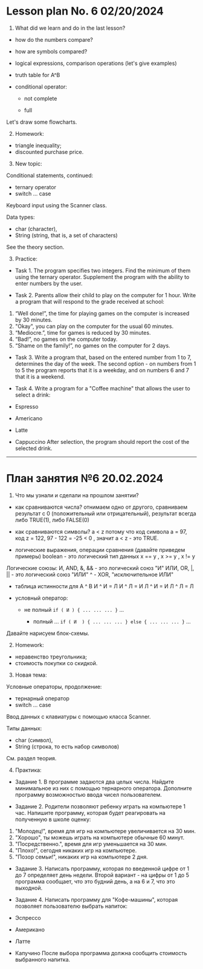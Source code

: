 # Lesson plan No. 6 02/20/2024
1. What did we learn and do in the last lesson?
- how do the numbers compare?
- how are symbols compared?
- logical expressions, comparison operations (let's give examples)
- truth table for A^B

- conditional operator:
  - not complete

  - full

Let's draw some flowcharts.

2. Homework:
- triangle inequality;
- discounted purchase price.

3. New topic:

Conditional statements, continued:
- ternary operator
- switch ... case

Keyboard input using the Scanner class.

Data types:
- char (character),
- String (string, that is, a set of characters)

See the theory section.

3. Practice:

- Task 1.
  The program specifies two integers.
  Find the minimum of them using the ternary operator.
  Supplement the program with the ability to enter numbers by the user.

- Task 2.
  Parents allow their child to play on the computer for 1 hour.
  Write a program that will respond to the grade received at school:

1. “Well done!”, the time for playing games on the computer is increased by 30 minutes.
2. "Okay", you can play on the computer for the usual 60 minutes.
3. “Mediocre.”, time for games is reduced by 30 minutes.
4. “Bad!”, no games on the computer today.
5. “Shame on the family!”, no games on the computer for 2 days.

- Task 3.
  Write a program that, based on the entered number from 1 to 7, determines the day of the week.
  The second option - on numbers from 1 to 5 the program reports that it is a weekday, and on numbers 6 and 7 that it is a weekend.

- Task 4.
  Write a program for a "Coffee machine" that allows the user to select a drink:
- Espresso
- Americano
- Latte
- Cappuccino
  After selection, the program should report the cost of the selected drink.


---------------------------------

# План занятия №6 20.02.2024

1. Что мы узнали и сделали на прошлом занятии?
- как сравниваются числа?
отнимаем одно от другого, сравниваем результат с 0 (положительный или отрицательный),
результат всегда либо TRUE(1), либо FALSE(0)

- как сравниваются символы?
a < z потому что код символа a = 97, код z = 122, 97 - 122 = -25 < 0 , значит a < z - это TRUE.

- логические выражения, операции сравнения (давайте приведем примеры)
boolean - это логический тип данных
x == y , x >= y , x != y

Логические союзы:
И, AND, &, && - это логический союз "И"
ИЛИ, OR, |, || - это логический союз "ИЛИ"
^ - XOR, "исключительное ИЛИ"

- таблица истинности для A ^ B
И ^ И = Л
И ^ Л = И
Л ^ И = И
Л ^ Л = Л

- условный оператор:
  - не полный
`if ( И ) {
  ...
  ...
  ...
  }`
...
  
    - полный
  ...
`if ( И  ) {
    ...
    ...
    ...
    } else {
      ...
      ...
      ...
  }`
...

Давайте нарисуем блок-схемы.

2. Homework:
- неравенство треугольника;
- стоимость покупки со скидкой.

3. Новая тема:

Уcловные операторы, продолжение:
- тернарный оператор
- switch ... case

Ввод данных с клавиатуры с помощью класса Scanner.

Типы данных:
- char (символ),
- String (строка, то есть набор символов)

См. раздел теория.

4. Практика:

- Задание 1.
В программе задаются два целых числа.
Найдите минимальное из них с помощью тернарного оператора.
Дополните программу возможностью ввода чисел пользователем.

- Задание 2.
Родители позволяют ребенку играть на компьютере 1 час.
Напишите программу, которая будет реагировать на полученную в школе оценку:

1. "Молодец!", время для игр на компьютере увеличивается на 30 мин.
2. "Хорошо", ты можешь играть на компьютере обычные 60 минут.
3. "Посредственно.", время для игр уменьшается на 30 мин.
4. "Плохо!", сегодня никаких игр на компьютере.
5. "Позор семьи!", никаких игр на компьютере 2 дня.

- Задание 3.
Написать программу, которая по введенной цифре от 1 до 7 определяет день недели.
Второй вариант - на цифры от 1 до 5 программа сообщает, что это будний день, а на 6 и 7, что это выходной.

- Задание 4.
Написать программу для "Кофе-машины", которая позволяет пользователю выбрать напиток:
- Эспрессо
- Американо
- Латте
- Капучино
После выбора программа должна сообщить стоимость выбранного напитка.
